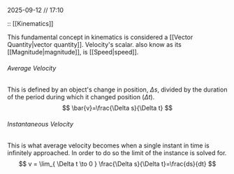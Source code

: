 2025-09-12 // 17:10

:: [[Kinematics]]

This fundamental concept in kinematics is considered a [[Vector Quantity|vector quantity]]. Velocity's scalar. also know as its [[Magnitude|magnitude]], is [[Speed|speed]].

###### Average Velocity

This is defined by an object's change in position, $\Delta s$, divided by the duration of the period during which it changed position ($\Delta t$).
$$
\bar{v}=\frac{\Delta s}{\Delta t}
$$
###### Instantaneous Velocity

This is what average velocity becomes when a single instant in time is infinitely approached. In order to do so the limit of the instance is solved for.
$$
v = \lim_{ \Delta t \to 0 } \frac{\Delta s}{\Delta t}=\frac{ds}{dt}
$$
